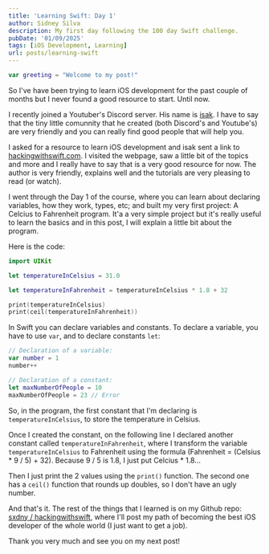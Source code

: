 ```yaml
---
title: 'Learning Swift: Day 1'
author: Sidney Silva
description: My first day following the 100 day Swift challenge.
pubDate: '01/09/2025'
tags: [iOS Development, Learning]
url: posts/learning-swift
---
```


```swift
var greeting = "Welcome to my post!"
```

So I've have been trying to learn iOS development for the past couple of months but I never found a good resource to start. Until now.

I recently joined a Youtuber's Discord server. His name is [isak](https://www.youtube.com/@isak). I have to say that the tiny little comunnity that he created (both Discord's and Youtube's) are very friendly and you can really find good people that will help you.

I asked for a resource to learn iOS development and isak sent a link to [hackingwithswift.com](https://www.hackingwithswift.com). I visited the webpage, saw a little bit of the topics and more and I really have to say that is a very good resource for now. The author is very friendly, explains well and the tutorials are very pleasing to read (or watch).

I went through the Day 1 of the course, where you can learn about declaring variables, how they work, types, etc; and built my very first project: A Celcius to Fahrenheit program. It'a a very simple project but it's really useful to learn the basics and in this post, I will explain a little bit about the program.

Here is the code:

```swift
import UIKit

let temperatureInCelsius = 31.0

let temperatureInFahrenheit = temperatureInCelsius * 1.8 + 32

print(temperatureInCelsius)
print(ceil(temperatureInFahrenheit))
```

In Swift you can declare variables and constants. To declare a variable, you have to use `var`, and to declare constants `let`:

```swift
// Declaration of a variable:
var number = 1
number++ 

// Declaration of a constant:
let maxNumberOfPeople = 10
maxNumberOfPeople = 23 // Error
```

So, in the program, the first constant that I'm declaring is `temperatureInCelsius`, to store the temperature in Celsius.

Once I created the constant, on the following line I declared another constant called `temperatureInFahrenheit`, where I transform the variable `temperatureInCelsius` to Fahrenheit using the formula (Fahrenheit = (Celsius * 9 / 5) + 32). Because 9 / 5 is 1.8, I just put Celcius * 1.8...

Then I just print the 2 values using the `print()` function. The second one has a `ceil()` function that rounds up doubles, so I don't have an ugly number.

And that's it. The rest of the things that I learned is on my Github repo: [sxdny / hackingwithswift](https://github.com/sxdny/hackingwithswift), where I'll post my path of becoming the best iOS developer of the whole world (I just want to get a job).

Thank you very much and see you on my next post!
